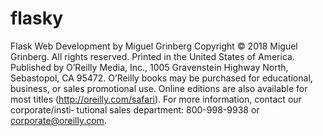 # flasky
Flask Web Development by Miguel Grinberg Copyright © 2018 Miguel Grinberg. All rights reserved. Printed in the United States of America. Published by O’Reilly Media, Inc., 1005 Gravenstein Highway North, Sebastopol, CA 95472. O’Reilly books may be purchased for educational, business, or sales promotional use. Online editions are also available for most titles (http://oreilly.com/safari). For more information, contact our corporate/insti‐ tutional sales department: 800-998-9938 or corporate@oreilly.com.
